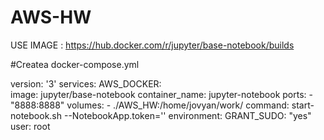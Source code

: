 # AWS-HW
USE IMAGE : https://hub.docker.com/r/jupyter/base-notebook/builds

#Createa docker-compose.yml

version: '3'
services:
  AWS_DOCKER:          
    image: jupyter/base-notebook
    container_name: jupyter-notebook
    ports:
      - "8888:8888"
    volumes:
      - ./AWS_HW:/home/jovyan/work/
    command: start-notebook.sh --NotebookApp.token=''
    environment:
      GRANT_SUDO: "yes"
    user: root
